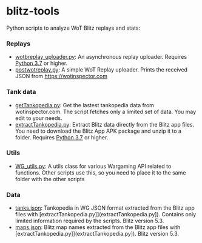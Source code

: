 # blitz-tools
Python scripts to analyze WoT Blitz replays and stats:

### Replays
* [wotbreplay_uploader.py](wotbreplay_uploader.py): An asynchronous replay uploader. Requires [Python 3.7](https://www.python.org/downloads/) or higher.
* [postwotreplay.py](postwotreplay.py): A simple WoT Replay uploader. Prints the received JSON from https://wotinspector.com

### Tank data
* [getTankopedia.py](getTankopedia.py): Get the lastest tankopedia data from wotinspector.com. The script fetches only a limited set of data. You may edit to your needs. 
* [extractTankopedia.py](extractTankopedia.py): Extract Blitz data directly from the Blitz app files. You need to download the Blitz App APK package and unzip it to a folder. Requires [Python 3.7](https://www.python.org/downloads/) or higher.

### Utils
* [WG_utils.py](WG_utils.py): A utils class for various Wargaming API related to functions. Other scripts use this, so you need to place it to the same folder with the other scripts

### Data
* [tanks.json](tanks.json): Tankopedia in WG JSON format extracted from the Blitz app files with [extractTankopedia.py]](extractTankopedia.py]). Contains only limited information required by the scripts. Blitz version 5.3. 
* [maps.json](maps.json): Blitz map names extracted from the Blitz app files with [extractTankopedia.py]](extractTankopedia.py]). Blitz version 5.3.
